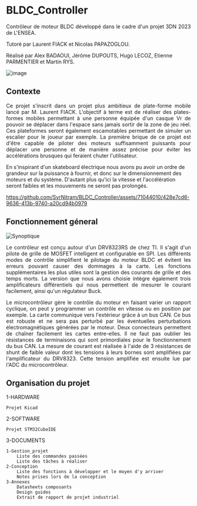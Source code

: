 # BLDC_Controller
<p align="justify"> Contrôleur de moteur BLDC développé dans le cadre d'un projet 3DN 2023 de L'ENSEA. 

Tutoré par Laurent FIACK et Nicolas PAPAZOGLOU.

Réalisé par Alex BADAOUI, Jérôme DUPOUTS, Hugo LECOZ, Etienne PARMENTIER et Martin RYS.
</p>

![image](https://github.com/SyrNitram/BLDC_Controller/assets/71044010/296c8066-6a76-4669-9487-880f44aea552)

## Contexte
<p align="justify">
Ce projet s'inscrit dans un projet plus ambitieux de plate-forme mobile lancé par M. Laurent FIACK. L'objectif à terme est de réaliser des plates-formes mobiles permettant à une personne équipée d'un casque Vr de pouvoir se déplacer dans l'espace sans jamais sortir de la zone de jeu réel. Ces plateformes seront également escamotables permettant de simuler un escalier pour le joueur par exemple. La première brique de ce projet est d'être capable de piloter des moteurs suffisamment puissants pour déplacer une personne et de manière assez précise pour éviter les accélérations brusques qui feraient chuter l'utilisateur. 

En s'inspirant d'un skateboard électrique nous avons pu avoir un ordre de grandeur sur la puissance à fournir, et donc sur le dimensionnement des moteurs et du système. D'autant plus qu'ici la vitesse et l'accélération seront faibles et les mouvements ne seront pas prolongés.

https://github.com/SyrNitram/BLDC_Controller/assets/71044010/428e7cd6-9636-413b-9740-a20cd94b0979
</p>

## Fonctionnement géneral

![Synoptique](https://github.com/SyrNitram/BLDC_Controller/assets/71044010/b43cae5c-fbc5-4354-9405-3ffb3aed1575)

<p align="justify">
Le contrôleur est conçu autour d'un DRV8323RS de chez TI. Il s'agit d'un pilote de grille de MOSFET intelligent et configurable en SPI. Les différents modes de contrôle simplifient le pilotage du moteur BLDC et évitent les erreurs pouvant causer des dommages à la carte. Les fonctions supplémentaires les plus utiles sont la gestion des courants de grille et des temps morts. La version que nous avons choisie intègre également trois amplificateurs différentiels qui nous permettent de mesurer le courant facilement, ainsi qu'un régulateur Buck.
</p>

<p align="justify">
Le microcontrôleur gère le contrôle du moteur en faisant varier un rapport cyclique, on peut y programmer un contrôle en vitesse ou en position par exemple. La carte communique vers l'extérieur grâce à un bus CAN. Ce bus est robuste et ne sera pas perturbé par les éventuelles perturbations électromagnétiques générées par le moteur. Deux connecteurs permettent de chaîner facilement les cartes entre-elles. Il ne faut pas oublier les résistances de terminaisons qui sont primordiales pour le fonctionnement du bus CAN. La mesure de courant est réalisée à l'aide de 3 résistances de shunt de faible valeur dont les tensions à leurs bornes sont amplifiées par l'amplificateur du DRV8323. Cette tension amplifiée est ensuite lue par l'ADC du microcontrôleur. 
</p>

## Organisation du projet

1-HARDWARE

	Projet Kicad
	
2-SOFTWARE

	Projet STM32CubeIDE
	
3-DOCUMENTS

	1-Gestion_projet
		Liste des commandes passées
		Liste des tâches à réaliser
	2-Conception
		Liste des fonctions à développer et le moyen d'y arriver
		Notes prises lors de la conception
	3-Annexes
		Datasheets composants
		Design guides
		Extrait de rapport de projet industriel
